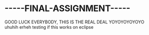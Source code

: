 # -----FINAL-ASSIGNMENT-----
GOOD LUCK EVERYBODY, THIS IS THE REAL DEAL
YOYOYOYOYOYO
uhuhih
erheh
testing if this works on eclipse
